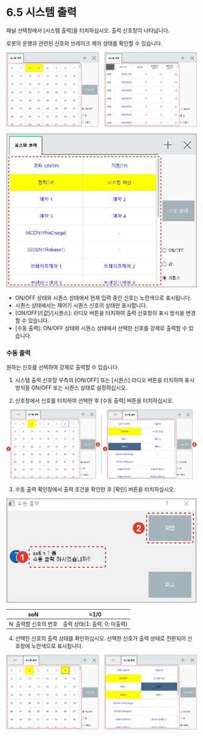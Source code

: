 # 6.5 시스템 출력

패널 선택창에서 \[시스템 출력\]을 터치하십시오. 출력 신호창이 나타납니다.

로봇의 운행과 관련된 신호와 브레이크 제어 상태를 확인할 수 있습니다.

![&#xADF8;&#xB9BC; 38 &#xC2DC;&#xC2A4;&#xD15C; &#xCD9C;&#xB825; - ON/OFF &#xC0C1;&#xD0DC;\(&#xC88C;\) / &#xAC12; &#xC0C1;&#xD0DC;\(&#xC6B0;\)](../.gitbook/assets/image%20%28151%29.png)

![&#xADF8;&#xB9BC; 39 &#xC2DC;&#xC2A4;&#xD15C; &#xCD9C;&#xB825; - &#xC2DC;&#xD000;&#xC2A4; &#xC0C1;&#xD0DC;](../.gitbook/assets/image%20%28152%29.png)

* ON/OFF 상태와 시퀀스 상태에서 현재 입력 중인 신호는 노란색으로 표시됩니다.
* 시퀀스 상태에서는 제어기 시퀀스 신호의 상태만 표시합니다.
* \[ON/OFF\]/\[값\]/\[시퀀스\]: 라디오 버튼을 터치하여 출력 신호창의 표시 방식을 변경할 수 있습니다.
* \[수동 출력\]: ON/OFF 상태와 시퀀스 상태에서 선택한 신호를 강제로 출력할 수 있습니다.



### 수동 출력

원하는 신호를 선택하여 강제로 출력할 수 있습니다.

1.	시스템 출력 신호창 우측의 \[ON/OFF\] 또는 \[시퀀스\] 라디오 버튼을 터치하여 표시 방식을 ON/OFF 또는 시퀀스 상태로 설정하십시오.



2.	신호창에서 신호를 터치하여 선택한 후 \[수동 출력\] 버튼을 터치하십시오.



![](../.gitbook/assets/image%20%28145%29.png)

3.	수동 출력 확인창에서 출력 조건을 확인한 후 \[확인\] 버튼을 터치하십시오.

![](../.gitbook/assets/image%20%28143%29.png)

| soN | =1/0 |
| :---: | :---: |
| N: 출력할 신호의 번호 | 출력 상태\(1: 출력, 0: 미출력\) |



4.	선택한 신호의 출력 상태를 확인하십시오. 선택한 신호가 출력 상태로 전환되어 신호창에 노란색으로 표시됩니다.

![](../.gitbook/assets/image%20%28154%29.png)

